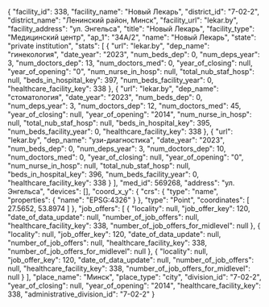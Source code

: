 {
    "facility_id": 338,
    "facility_name": "Новый Лекарь",
    "district_id": "7-02-2",
    "district_name": "Ленинский район, Минск",
    "facility_url": "lekar.by",
    "facility_address": "ул. Энгельса",
    "title": "Новый Лекарь",
    "facility_type": "Медицинский центр",
    "ap_1": "34А\/2",
    "name": "Новый Лекарь",
    "state": "private institution",
    "stats": [
        {
            "url": "lekar.by",
            "dep_name": "гинекология",
            "date_year": "2023",
            "num_beds_dep": 0,
            "num_deps_year": 3,
            "num_doctors_dep": 13,
            "num_doctors_med": 0,
            "year_of_closing": null,
            "year_of_opening": "0",
            "num_nurse_in_hosp": null,
            "total_nub_staf_hosp": null,
            "beds_in_hospital_key": 397,
            "num_beds_facility_year": 0,
            "healthcare_facility_key": 338
        },
        {
            "url": "lekar.by",
            "dep_name": "стоматология",
            "date_year": "2023",
            "num_beds_dep": 0,
            "num_deps_year": 3,
            "num_doctors_dep": 12,
            "num_doctors_med": 45,
            "year_of_closing": null,
            "year_of_opening": "2014",
            "num_nurse_in_hosp": null,
            "total_nub_staf_hosp": null,
            "beds_in_hospital_key": 395,
            "num_beds_facility_year": 0,
            "healthcare_facility_key": 338
        },
        {
            "url": "lekar.by",
            "dep_name": "узи-диагностика",
            "date_year": "2023",
            "num_beds_dep": 0,
            "num_deps_year": 3,
            "num_doctors_dep": 10,
            "num_doctors_med": 0,
            "year_of_closing": null,
            "year_of_opening": "0",
            "num_nurse_in_hosp": null,
            "total_nub_staf_hosp": null,
            "beds_in_hospital_key": 396,
            "num_beds_facility_year": 0,
            "healthcare_facility_key": 338
        }
    ],
    "med_id": 569268,
    "address": "ул. Энгельса",
    "devices": [],
    "coord_x_y": {
        "crs": {
            "type": "name",
            "properties": {
                "name": "EPSG:4326"
            }
        },
        "type": "Point",
        "coordinates": [
            27.5652,
            53.8974
        ]
    },
    "job_offers": [
        {
            "locality": null,
            "job_offer_key": 120,
            "date_of_data_update": null,
            "number_of_job_offers": null,
            "healthcare_facility_key": 338,
            "number_of_job_offers_for_midlevel": null
        },
        {
            "locality": null,
            "job_offer_key": 120,
            "date_of_data_update": null,
            "number_of_job_offers": null,
            "healthcare_facility_key": 338,
            "number_of_job_offers_for_midlevel": null
        },
        {
            "locality": null,
            "job_offer_key": 120,
            "date_of_data_update": null,
            "number_of_job_offers": null,
            "healthcare_facility_key": 338,
            "number_of_job_offers_for_midlevel": null
        }
    ],
    "place_name": "Минск",
    "place_type": "city",
    "division_id": "7-02-2",
    "year_of_closing": null,
    "year_of_opening": "2014",
    "healthcare_facility_key": 338,
    "administrative_division_id": "7-02-2"
}